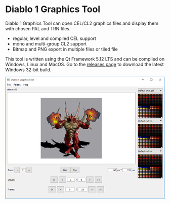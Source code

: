 # Diablo 1 Graphics Tool

Diablo 1 Graphics Tool can open CEL/CL2 graphics files and display them with chosen PAL and TRN files.
- regular, level and compiled CEL support
- mono and multi-group CL2 support
- Bitmap and PNG export in multiple files or tiled file

This tool is written using the Qt Framework 5.12 LTS and can be compiled on Windows, Linux and MacOS.
Go to the [releases page](https://github.com/savagesteel/d1-graphics-tool/releases) to download the latest Windows 32-bit build.

![Screenshot](/images/screenshot001.png)
